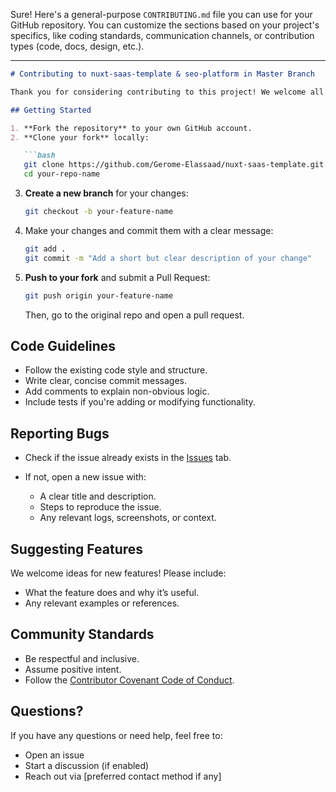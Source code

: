 Sure! Here's a general-purpose `CONTRIBUTING.md` file you can use for your GitHub repository. You can customize the sections based on your project's specifics, like coding standards, communication channels, or contribution types (code, docs, design, etc.).

---

````markdown
# Contributing to nuxt-saas-template & seo-platform in Master Branch

Thank you for considering contributing to this project! We welcome all kinds of contributions including code, documentation, bug reports, feature requests, and more.

## Getting Started

1. **Fork the repository** to your own GitHub account.
2. **Clone your fork** locally:

   ```bash
   git clone https://github.com/Gerome-Elassaad/nuxt-saas-template.git
   cd your-repo-name
````

3. **Create a new branch** for your changes:

   ```bash
   git checkout -b your-feature-name
   ```

4. Make your changes and commit them with a clear message:

   ```bash
   git add .
   git commit -m "Add a short but clear description of your change"
   ```

5. **Push to your fork** and submit a Pull Request:

   ```bash
   git push origin your-feature-name
   ```

   Then, go to the original repo and open a pull request.

## Code Guidelines

* Follow the existing code style and structure.
* Write clear, concise commit messages.
* Add comments to explain non-obvious logic.
* Include tests if you're adding or modifying functionality.

## Reporting Bugs

* Check if the issue already exists in the [Issues](../../issues) tab.
* If not, open a new issue with:

  * A clear title and description.
  * Steps to reproduce the issue.
  * Any relevant logs, screenshots, or context.

## Suggesting Features

We welcome ideas for new features! Please include:

* What the feature does and why it’s useful.
* Any relevant examples or references.

## Community Standards

* Be respectful and inclusive.
* Assume positive intent.
* Follow the [Contributor Covenant Code of Conduct](https://www.contributor-covenant.org/version/2/1/code_of_conduct/).

## Questions?

If you have any questions or need help, feel free to:

* Open an issue
* Start a discussion (if enabled)
* Reach out via \[preferred contact method if any]

